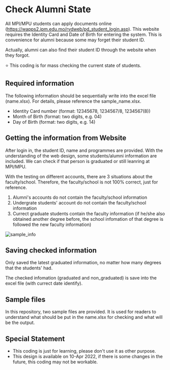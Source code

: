 # Check Alumni State
All MPI/MPU students can apply documents online (https://wapps2.ipm.edu.mo/rvdweb/pd_student_login.asp). This website requires the Identity Card and Date of Birth for entering the system. This is convenience for alumni because some may forget their student ID.

Actually, alumni can also find their student ID through the website when they forgot.

:star: This coding is for mass checking the current state of students.

## Required information
The following information should be sequentially write into the excel file (name.xlsx). For details, please reference the sample_name.xlsx.
- Identity Card number (format: 12345678, 1234567/8, 1234567(8))
- Month of Birth (format: two digits, e.g. 04)
- Day of Birth (format: two digits, e.g. 14)

## Getting the information from Website
After login in, the student ID, name and programmes are provided. With the understanding of the web design, some students/alumni information are included. We can check if that person is graduated or still leanring at MPI/MPU.

With the testing on different accounts, there are 3 situations about the faculty/school. Therefore, the faculty/school is not 100% correct, just for reference.
1. Alumni's accounts do not contain the faculty/school information
2. Undergrate students' account do not contain the faculty/school information
3. Currect graduate students contain the faculty information (if he/she also obtained another degree before, the school infomation of that degree is followed the new faculty information)

![sample_info](https://user-images.githubusercontent.com/34164281/162584434-7cd42584-11ad-4ad1-ad75-160f82a4c382.png)

## Saving checked information
Only saved the latest graduated information, no matter how many degrees that the students' had.

The checked infomation (graduated and non_graduated) is save into the excel file (with currect date identify).

## Sample files
In this repository, two sample files are provided. It is used for readers to understand what should be put in the name.xlsx for checking and what will be the output.

## Special Statement
- This coding is just for learning, please don't use it as other purpose.
- This design is available on 10-Apr 2022, if there is some changes in the future, this coding may not be workable.
